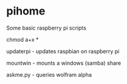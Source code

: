 pihome
======

Some basic raspberry pi scripts

chmod a+x *

updaterpi - updates raspbian on raspberry pi

mountwin - mounts a windows (samba) share 

askme.py - queries wolfram alpha 

